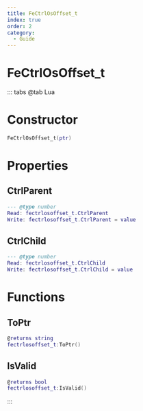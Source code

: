 ```yaml
---
title: FeCtrlOsOffset_t
index: true
order: 2
category:
  - Guide
---
```


# FeCtrlOsOffset_t

::: tabs
@tab Lua
# Constructor
```lua
FeCtrlOsOffset_t(ptr)
```
# Properties
## CtrlParent 
```lua
--- @type number
Read: fectrlosoffset_t.CtrlParent
Write: fectrlosoffset_t.CtrlParent = value
```
## CtrlChild 
```lua
--- @type number
Read: fectrlosoffset_t.CtrlChild
Write: fectrlosoffset_t.CtrlChild = value
```
# Functions
## ToPtr
```lua
@returns string
fectrlosoffset_t:ToPtr()
```
## IsValid
```lua
@returns bool
fectrlosoffset_t:IsValid()
```

:::